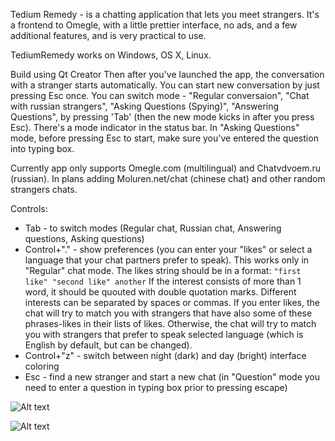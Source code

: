 Tedium Remedy - is a chatting application that lets you meet strangers.
It's a frontend to Omegle, with a little prettier interface, no ads, and a few additional features, and is very practical to use.

TediumRemedy works on Windows, OS X, Linux.

Build using Qt Creator
Then after you've launched the app, the conversation with a stranger starts automatically.
You can start new conversation by just pressing Esc once.
You can switch mode - "Regular conversaion", "Chat with russian strangers", "Asking Questions (Spying)", "Answering Questions", by pressing 'Tab' (then the new mode kicks in after you press Esc). There's a mode indicator in the status bar.
In "Asking Questions" mode, before pressing Esc to start, make sure you've entered the question into typing box.

Currently app only supports Omegle.com (multilingual) and Chatvdvoem.ru (russian). In plans adding Moluren.net/chat (chinese chat) and other random strangers chats.

Controls:
* Tab - to switch modes (Regular chat, Russian chat, Answering questions, Asking questions)
* Control+"." - show preferences (you can enter your "likes" or select a language that your chat partners prefer to speak). 
This works only in "Regular" chat mode. The likes string should be in a format:
 `"first like" "second like" another`
If the interest consists of more than 1 word, it should be quouted with double quotation marks. Different interests can be separated by spaces or commas. 
If you enter likes, the chat will try to match you with strangers that have also some of these phrases-likes in their lists of likes. Otherwise, the chat will try to match you with strangers that prefer to speak selected language (which is English by default, but can be changed).
* Control+"z" - switch between night (dark) and day (bright) interface coloring
* Esc - find a new stranger and start a new chat (in "Question" mode you need to enter a question in typing box prior to pressing escape)

![Alt text](https://raw.github.com/TediumRemedy/TediumRemedy/master/MainWindow.png)

![Alt text](https://raw.github.com/TediumRemedy/TediumRemedy/master/Preferences.png)
